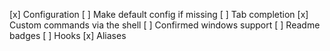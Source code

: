 [x] Configuration
  [ ] Make default config if missing
[ ] Tab completion
[x] Custom commands via the shell
[ ] Confirmed windows support
[ ] Readme badges
[ ] Hooks
[x] Aliases
